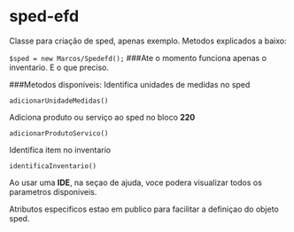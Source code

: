 # sped-efd
Classe para criação de sped, apenas exemplo. Metodos explicados a baixo:

```$sped = new Marcos/Spedefd();```
###Ate o momento funciona apenas o inventario. E o que preciso.

###Metodos disponiveis:
Identifica unidades de medidas no sped 

`adicionarUnidadeMedidas()`

Adiciona produto ou serviço ao sped no bloco **220**

 `adicionarProdutoServico()`

Identifica item no inventario

`identificaInventario()`

Ao usar uma **IDE**, na seçao de ajuda, voce podera visualizar todos os parametros disponiveis.

Atributos especificos estao em publico para facilitar a definiçao do objeto sped.